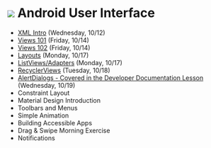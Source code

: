 # ![](https://ga-dash.s3.amazonaws.com/production/assets/logo-9f88ae6c9c3871690e33280fcf557f33.png) Android User Interface

- [XML Intro](https://github.com/ga-adi-macaron/Course-Materials/tree/master/lessons/user-interface/xml-lesson) (Wednesday, 10/12)
- [Views 101](https://github.com/ga-adi-macaron/Course-Materials/tree/master/lessons/user-interface/views-101-lesson) (Friday, 10/14)
- [Views 102](https://github.com/ga-adi-macaron/Course-Materials/tree/master/lessons/user-interface/views-102-lesson) (Friday, 10/14)
- [Layouts](https://github.com/ga-adi-macaron/Course-Materials/tree/master/lessons/user-interface/layouts-lesson) (Monday, 10/17)
- [ListViews/Adapters](https://github.com/ga-adi-macaron/Course-Materials/tree/master/lessons/user-interface/listviews-list-adapters-lesson) (Monday, 10/17)
- [RecyclerViews](https://github.com/ga-adi-macaron/Course-Materials/tree/master/lessons/user-interface/recyclerview-lesson) (Tuesday, 10/18)
- [AlertDialogs - Covered in the Developer Documentation Lesson](https://github.com/ga-adi-macaron/Course-Materials/tree/master/lessons/workflow-and-dev-tools/developer-documentation-lesson) (Wednesday, 10/19)
- Constraint Layout
- Material Design Introduction
- Toolbars and Menus
- Simple Animation
- Building Accessible Apps
- Drag & Swipe Morning Exercise
- Notifications
